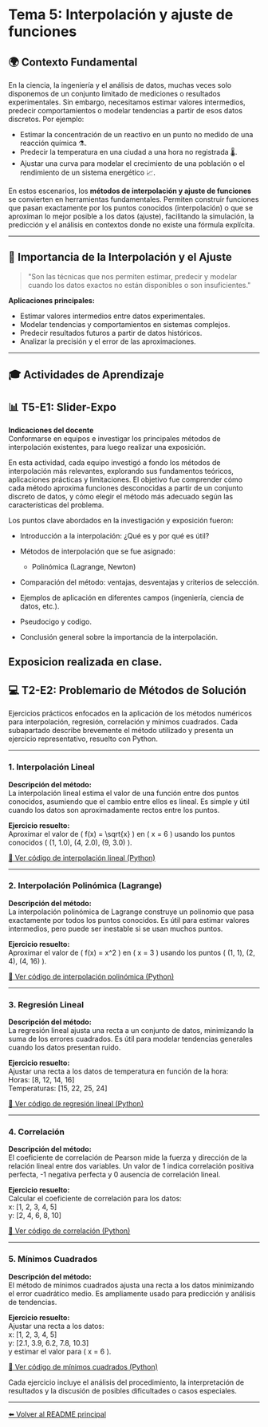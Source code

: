 # Tema 5: Interpolación y ajuste de funciones

## 🌍 Contexto Fundamental

En la ciencia, la ingeniería y el análisis de datos, muchas veces solo disponemos de un conjunto limitado de mediciones o resultados experimentales. Sin embargo, necesitamos estimar valores intermedios, predecir comportamientos o modelar tendencias a partir de esos datos discretos. Por ejemplo:

- Estimar la concentración de un reactivo en un punto no medido de una reacción química ⚗️.
- Predecir la temperatura en una ciudad a una hora no registrada 🌡️.
- Ajustar una curva para modelar el crecimiento de una población o el rendimiento de un sistema energético 📈.

En estos escenarios, los **métodos de interpolación y ajuste de funciones** se convierten en herramientas fundamentales. Permiten construir funciones que pasan exactamente por los puntos conocidos (interpolación) o que se aproximan lo mejor posible a los datos (ajuste), facilitando la simulación, la predicción y el análisis en contextos donde no existe una fórmula explícita.

---

## 📌 Importancia de la Interpolación y el Ajuste

> "Son las técnicas que nos permiten estimar, predecir y modelar cuando los datos exactos no están disponibles o son insuficientes."

**Aplicaciones principales:**
- Estimar valores intermedios entre datos experimentales.
- Modelar tendencias y comportamientos en sistemas complejos.
- Predecir resultados futuros a partir de datos históricos.
- Analizar la precisión y el error de las aproximaciones.

---


## 🎓 Actividades de Aprendizaje

## 📊 T5-E1: Slider-Expo

**Indicaciones del docente**  
Conformarse en equipos e investigar los principales métodos de interpolación existentes, para luego realizar una exposición.

En esta actividad, cada equipo investigó a fondo los métodos de interpolación más relevantes, explorando sus fundamentos teóricos, aplicaciones prácticas y limitaciones. El objetivo fue comprender cómo cada método aproxima funciones desconocidas a partir de un conjunto discreto de datos, y cómo elegir el método más adecuado según las características del problema.

Los puntos clave abordados en la investigación y exposición fueron:

- Introducción a la interpolación: ¿Qué es y por qué es útil?
- Métodos de interpolación que se fue asignado:
    
    - Polinómica (Lagrange, Newton)
  
- Comparación del método: ventajas, desventajas y criterios de selección.
- Ejemplos de aplicación en diferentes campos (ingeniería, ciencia de datos, etc.).
- Pseudocigo y codigo.
- Conclusión general sobre la importancia de la interpolación.

Exposicion realizada en clase.
---


## 💻 T2-E2: Problemario de Métodos de Solución

Ejercicios prácticos enfocados en la aplicación de los métodos numéricos para interpolación, regresión, correlación y mínimos cuadrados. Cada subapartado describe brevemente el método utilizado y presenta un ejercicio representativo, resuelto con Python.

---

### 1. Interpolación Lineal

**Descripción del método:**  
La interpolación lineal estima el valor de una función entre dos puntos conocidos, asumiendo que el cambio entre ellos es lineal. Es simple y útil cuando los datos son aproximadamente rectos entre los puntos.

**Ejercicio resuelto:**  
Aproximar el valor de \( f(x) = \sqrt{x} \) en \( x = 6 \) usando los puntos conocidos \( (1, 1.0), (4, 2.0), (9, 3.0) \).

[🔗 Ver código de interpolación lineal (Python)](./codigo/interpolacion_lineal.py)

---

### 2. Interpolación Polinómica (Lagrange)

**Descripción del método:**  
La interpolación polinómica de Lagrange construye un polinomio que pasa exactamente por todos los puntos conocidos. Es útil para estimar valores intermedios, pero puede ser inestable si se usan muchos puntos.

**Ejercicio resuelto:**  
Aproximar el valor de \( f(x) = x^2 \) en \( x = 3 \) usando los puntos \( (1, 1), (2, 4), (4, 16) \).

[🔗 Ver código de interpolación polinómica (Python)](./codigo/interpolacion_polinomica.py)

---

### 3. Regresión Lineal

**Descripción del método:**  
La regresión lineal ajusta una recta a un conjunto de datos, minimizando la suma de los errores cuadrados. Es útil para modelar tendencias generales cuando los datos presentan ruido.

**Ejercicio resuelto:**  
Ajustar una recta a los datos de temperatura en función de la hora:  
Horas: [8, 12, 14, 16]  
Temperaturas: [15, 22, 25, 24]

[🔗 Ver código de regresión lineal (Python)](./codigo/regresion_lineal.py)

---

### 4. Correlación

**Descripción del método:**  
El coeficiente de correlación de Pearson mide la fuerza y dirección de la relación lineal entre dos variables. Un valor de 1 indica correlación positiva perfecta, -1 negativa perfecta y 0 ausencia de correlación lineal.

**Ejercicio resuelto:**  
Calcular el coeficiente de correlación para los datos:  
x: [1, 2, 3, 4, 5]  
y: [2, 4, 6, 8, 10]

[🔗 Ver código de correlación (Python)](./codigo/correlacion.py)

---

### 5. Mínimos Cuadrados

**Descripción del método:**  
El método de mínimos cuadrados ajusta una recta a los datos minimizando el error cuadrático medio. Es ampliamente usado para predicción y análisis de tendencias.

**Ejercicio resuelto:**  
Ajustar una recta a los datos:  
x: [1, 2, 3, 4, 5]  
y: [2.1, 3.9, 6.2, 7.8, 10.3]  
y estimar el valor para \( x = 6 \).

[🔗 Ver código de mínimos cuadrados (Python)](./codigo/minimos_cuadrados.py)



Cada ejercicio incluye el análisis del procedimiento, la interpretación de resultados y la discusión de posibles dificultades o casos especiales.

---




[⬅️ Volver al README principal](../README.md)

